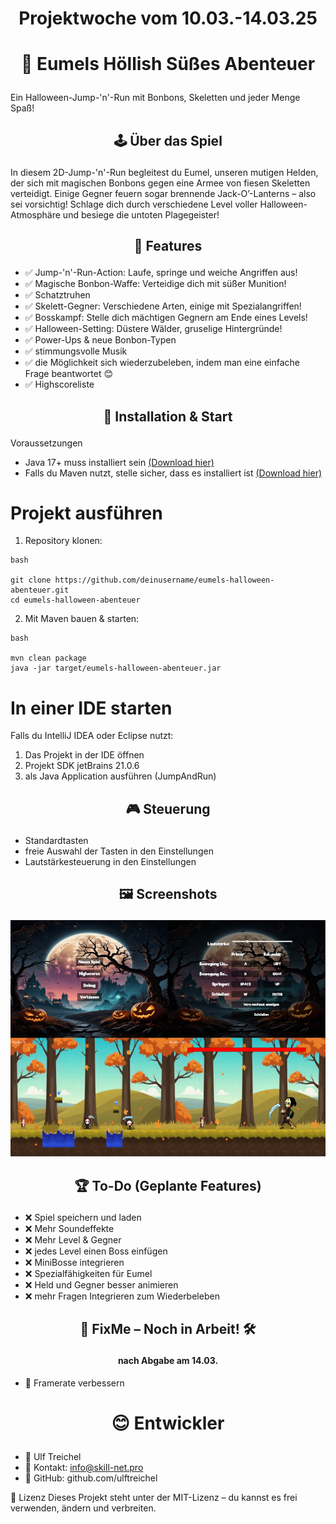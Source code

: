 # <p align="center">Projektwoche vom 10.03.-14.03.25</p>

# <p align="center">🎃 Eumels Höllish Süßes Abenteuer</p>
Ein Halloween-Jump-'n'-Run mit Bonbons, Skeletten und jeder Menge Spaß!

## <p align="center">🕹️ Über das Spiel</p>
In diesem 2D-Jump-'n'-Run begleitest du Eumel, unseren mutigen Helden, der sich mit magischen Bonbons gegen eine Armee von fiesen Skeletten verteidigt. Einige Gegner feuern sogar brennende Jack-O’-Lanterns – also sei vorsichtig! Schlage dich durch verschiedene Level voller Halloween-Atmosphäre und besiege die untoten Plagegeister!

## <p align="center">🎯 Features</p>
- ✅ Jump-'n'-Run-Action: Laufe, springe und weiche Angriffen aus!
- ✅ Magische Bonbon-Waffe: Verteidige dich mit süßer Munition!
- ✅ Schatztruhen
- ✅ Skelett-Gegner: Verschiedene Arten, einige mit Spezialangriffen!
- ✅ Bosskampf: Stelle dich mächtigen Gegnern am Ende eines Levels!
- ✅ Halloween-Setting: Düstere Wälder, gruselige Hintergründe!
- ✅ Power-Ups & neue Bonbon-Typen
- ✅ stimmungsvolle Musik
- ✅ die Möglichkeit sich wiederzubeleben, indem man eine einfache Frage beantwortet 😊
- ✅ Highscoreliste

## <p align="center">🚀 Installation & Start</p>
Voraussetzungen
- Java 17+ muss installiert sein [(Download hier)](https://adoptium.net/)
- Falls du Maven nutzt, stelle sicher, dass es installiert ist [(Download hier)](https://maven.apache.org/download.cgi)
# Projekt ausführen
1. Repository klonen:
```
bash

git clone https://github.com/deinusername/eumels-halloween-abenteuer.git
cd eumels-halloween-abenteuer
```
2. Mit Maven bauen & starten:
```
bash

mvn clean package
java -jar target/eumels-halloween-abenteuer.jar
```
# In einer IDE starten
Falls du IntelliJ IDEA oder Eclipse nutzt:

1. Das Projekt in der IDE öffnen
2. Projekt SDK jetBrains 21.0.6
3. als Java Application ausführen (JumpAndRun)

## <p align="center">🎮 Steuerung</p>
- Standardtasten
- freie Auswahl der Tasten in den Einstellungen
- Lautstärkesteuerung in den Einstellungen

## <p align="center">🖼️ Screenshots</p>
![Screenshots](src/main/resources/images/screenshots.png)

## <p align="center">🏆 To-Do (Geplante Features)</p>
 - ❌ Spiel speichern und laden
 - ❌ Mehr Soundeffekte
 - ❌ Mehr Level & Gegner
 - ❌ jedes Level einen Boss einfügen
 - ❌ MiniBosse integrieren
 - ❌ Spezialfähigkeiten für Eumel
 - ❌ Held und Gegner besser animieren
 - ❌ mehr Fragen Integrieren zum Wiederbeleben

## <p align="center">🚨 FixMe – Noch in Arbeit! 🛠️</p>
#### <p align="center">nach Abgabe am 14.03.</p>
 - 🔧 Framerate verbessern
 
# <p align="center">😊 Entwickler</p>
- 👤 Ulf Treichel
- 📧 Kontakt: info@skill-net.pro
- 📌 GitHub: github.com/ulftreichel

📜 Lizenz
Dieses Projekt steht unter der MIT-Lizenz – du kannst es frei verwenden, ändern und verbreiten.

